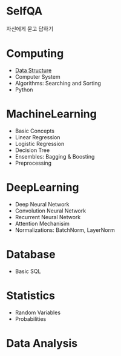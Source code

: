 # SelfQA

자신에게 묻고 답하기


# Computing

- [Data Structure](DataStructure.md)
- Computer System
- Algorithms: Searching and Sorting
- Python

# MachineLearning

- Basic Concepts
- Linear Regression
- Logistic Regression
- Decision Tree
- Ensembles: Bagging & Boosting
- Preprocessing

# DeepLearning

- Deep Neural Network
- Convolution Neural Network
- Recurrent Neural Network
- Attention Mechanisim
- Normalizations: BatchNorm, LayerNorm

# Database

- Basic SQL

# Statistics

- Random Variables
- Probabilities

# Data Analysis

